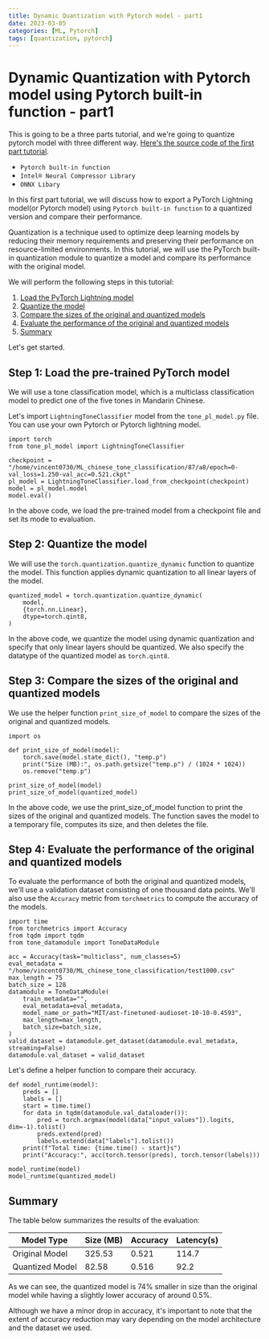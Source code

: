 ```yaml
---
title: Dynamic Quantization with Pytorch model - part1
date: 2023-03-05
categories: [ML, Pytorch]
tags: [quantization, pytorch]
---
```


# Dynamic Quantization with Pytorch model using Pytorch built-in function - part1

This is going to be a three parts tutorial, and we're going to quantize pytorch model with three different way. [Here's the source code of the first part tutorial](https://github.com/pleomax0730/Chinese-Tone-classification/blob/main/lightning/ptq_dynamic.py).

- `Pytorch built-in function`
- `Intel® Neural Compressor Library`
- `ONNX Libary`

In this first part tutorial, we will discuss how to export a PyTorch Lightning model(or Pytorch model) using `Pytorch built-in function` to a quantized version and compare their performance.

Quantization is a technique used to optimize deep learning models by reducing their memory requirements and preserving their performance on resource-limited environments. In this tutorial, we will use the PyTorch built-in quantization module to quantize a model and compare its performance with the original model.

We will perform the following steps in this tutorial:

1. [Load the PyTorch Lightning model](#step-1-load-the-pre-trained-pytorch-model)
2. [Quantize the model](#step-2-quantize-the-model)
3. [Compare the sizes of the original and quantized models](#step-3-compare-the-sizes-of-the-original-and-quantized-models)
4. [Evaluate the performance of the original and quantized models](#step-4-evaluate-the-performance-of-the-original-and-quantized-models)
5. [Summary](#summary)

Let's get started.

## Step 1: Load the pre-trained PyTorch model

We will use a tone classification model, which is a multiclass classification model to predict one of the five tones in Mandarin Chinese.

Let's import `LightningToneClassifier` model from the `tone_pl_model.py` file. You can use your own Pytorch or Pytorch lightning model.

```python=
import torch
from tone_pl_model import LightningToneClassifier

checkpoint = "/home/vincent0730/ML_chinese_tone_classification/87/a8/epoch=0-val_loss=1.250-val_acc=0.521.ckpt"
pl_model = LightningToneClassifier.load_from_checkpoint(checkpoint)
model = pl_model.model
model.eval()
```

In the above code, we load the pre-trained model from a checkpoint file and set its mode to evaluation.

## Step 2: Quantize the model

We will use the `torch.quantization.quantize_dynamic` function to quantize the model. This function applies dynamic quantization to all linear layers of the model.

```python=
quantized_model = torch.quantization.quantize_dynamic(
    model,
    {torch.nn.Linear},
    dtype=torch.qint8,
)
```

In the above code, we quantize the model using dynamic quantization and specify that only linear layers should be quantized. We also specify the datatype of the quantized model as `torch.qint8`.

## Step 3: Compare the sizes of the original and quantized models

We use the helper function `print_size_of_model` to compare the sizes of the original and quantized models.

```python=
import os

def print_size_of_model(model):
    torch.save(model.state_dict(), "temp.p")
    print("Size (MB):", os.path.getsize("temp.p") / (1024 * 1024))
    os.remove("temp.p")

print_size_of_model(model)
print_size_of_model(quantized_model)
```

In the above code, we use the print_size_of_model function to print the sizes of the original and quantized models. The function saves the model to a temporary file, computes its size, and then deletes the file.

## Step 4: Evaluate the performance of the original and quantized models

To evaluate the performance of both the original and quantized models, we'll use a validation dataset consisting of one thousand data points. We'll also use the `Accuracy` metric from `torchmetrics` to compute the accuracy of the models.

```python=
import time
from torchmetrics import Accuracy
from tqdm import tqdm
from tone_datamodule import ToneDataModule

acc = Accuracy(task="multiclass", num_classes=5)
eval_metadata = "/home/vincent0730/ML_chinese_tone_classification/test1000.csv"
max_length = 75
batch_size = 128
datamodule = ToneDataModule(
    train_metadata="",
    eval_metadata=eval_metadata,
    model_name_or_path="MIT/ast-finetuned-audioset-10-10-0.4593",
    max_length=max_length,
    batch_size=batch_size,
)
valid_dataset = datamodule.get_dataset(datamodule.eval_metadata, streaming=False)
datamodule.val_dataset = valid_dataset
```

Let's define a helper function to compare their accuracy.

```python=
def model_runtime(model):
    preds = []
    labels = []
    start = time.time()
    for data in tqdm(datamodule.val_dataloader()):
        pred = torch.argmax(model(data["input_values"]).logits, dim=-1).tolist()
        preds.extend(pred)
        labels.extend(data["labels"].tolist())
    print(f"Total time: {time.time() - start}s")
    print("Accuracy:", acc(torch.tensor(preds), torch.tensor(labels)))

model_runtime(model)
model_runtime(quantized_model)
```

## Summary

The table below summarizes the results of the evaluation:

| Model Type      | Size (MB) | Accuracy | Latency(s) |
|-----------------|-----------|----------|------------|
| Original Model  | 325.53    | 0.521    | 114.7      |
| Quantized Model | 82.58     | 0.516    | 92.2       |

As we can see, the quantized model is 74% smaller in size than the original model while having a slightly lower accuracy of around 0.5%.

Although we have a minor drop in accuracy, it's important to note that the extent of accuracy reduction may vary depending on the model architecture and the dataset we used.
